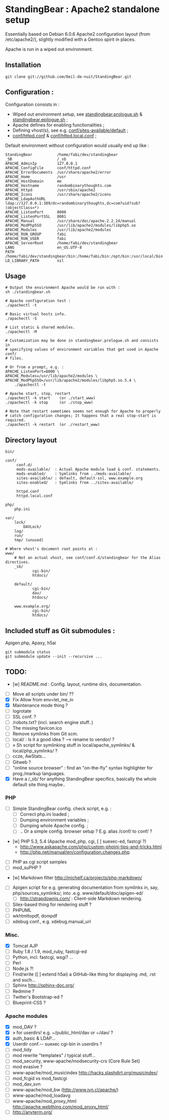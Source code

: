 # StandingBear : Apache2 standalone setup

Essentially based on Debian 6.0.6 Apache2 configuration layout (from
/etc/apache2/), slightly modified with a Gentoo spirit in places.

Apache is run in a wiped out environment.

## Installation

    git clone git://github.com/Oeil-de-nuit/StandingBear.git

## Configuration :

Configuration consists in :

* Wiped out environment setup, see [standingbear.prologue.sh][1] & [standingbear.epilogue.sh][2] ;
* Apache defines for enabling functionalities ;
* Defining vhost(s), see e.g. [conf/sites-available/default][3] ;
* [conf/httpd.conf][4] & [conf/httpd.local.conf][5] ;

Default environment without configuration would usually end up like :

	StandingBear           /home/fabi/dev/standingbear
	_SB                    /_sb
	APACHE_AdminIp         127.0.0.1
	APACHE_ConfigFile      conf/httpd.conf
	APACHE_ErrorDocuments  /usr/share/apache2/error
	APACHE_Home            /usr
	APACHE_HostDomain      me
	APACHE_Hostname        randombinarythoughts.com
	APACHE_Httpd           /usr/sbin/apache2
	APACHE_Icons           /usr/share/apache2/icons
	APACHE_LdapAuthURL     ldap://127.0.0.1:389/dc=randombinarythoughts,dc=com?uid?sub?(objectClass=*)
	APACHE_ListenPort      8000
	APACHE_ListenPortSSL   8001
	APACHE_Manual          /usr/share/doc/apache-2.2.24/manual
	APACHE_ModPhp5SO       /usr/lib/apache2/modules/libphp5.so
	APACHE_Modules         /usr/lib/apache2/modules
	APACHE_RUN_GROUP       fabi
	APACHE_RUN_USER        fabi
	APACHE_ServerRoot      /home/fabi/dev/standingbear
	LANG                   en_US.UTF-8
	PATH                   /home/fabi/dev/standingbear/bin:/home/fabi/bin:/opt/bin:/usr/local/bin:/usr/bin:/bin
	LD_LIBRARY_PATH        nil


## Usage

    # Output the environment Apache would be run with :
    sh ./standingbear.sh

    # Apache configuration test :
    ./apachectl -t
    
    # Basic virtual hosts info.
    ./apachectl -S

    # List static & shared modules.
    ./apachectl -M

    # Customization may be done in standingbear.prologue.sh and consists in
    # specifying values of environment variables that get used in Apache conf/
    # files.

    # Or from a prompt, e.g. :
    APACHE_ListenPort=8000 \
    APACHE_Modules=/usr/lib/apache2/modules \
    APACHE_ModPhp5SO=/usr/lib/apache2/modules/libphp5.so.5.4 \
        ./apachectl -t

    # Apache start, stop, restart
    ./apachectl -k start    (or ./start_www)
    ./apachectl -k stop     (or ./stop_www)

    # Note that restart sometimes seems not enough for Apache to properly
    # catch configuration changes; It happens that a real stop-start is required.
    ./apachectl -k restart  (or ./restart_www)

## Directory layout

    bin/

    conf/
         conf.d/
         mods-available/  : Actual Apache module load & conf. statements.
         mods-enabled/    : Symlinks from ../mods-available/
         sites-available/ : default, default-ssl, www.example.org
         sites-enabled/   : Symlinks from ../sites-available/

         httpd.conf
         httpd.local.conf

    php/
        php.ini

    var/
        lock/
            DAVLock/
        log/
        run/
        tmp/ (unused)

    # Where vhost's document root points at :
    www/
    	# Not an actual vhost, see conf/conf.d/standingbear for the Alias directives.
    	_sb/
                cgi-bin/
                htdocs/

        default/
                cgi-bin/
                dav/
                htdocs/

        www.example.org/
                cgi-bin/
                htdocs/

## Included stuff as Git submodules :

Apigen.php, Apaxy, h5ai

    git submodule status
    git submodule update --init --recursive ...



## TODO:

* [w] README.md : Config. layout, runtime dirs, documentation.
* [ ] Move all scripts under bin/ ??
* [x] Fix Allow from env=let_me_in
* [x] Maintenance mode thing ?
* [ ] logrotate
* [ ] SSL conf. ?
* [ ] /robots.txt? (incl. search engine stuff..)
* [ ] The missing favicon.ico
* [ ] Remove symlinks from Git scm.
* [ ] local/ : Is it a good idea ? --> rename to vendor/ ?
* [ ]   » Sh script for symlinking stuff in local/apache_symlinks/ & local/php_symlinks/ ?
* [ ] ccze, AwStats...
* [ ] Gitweb ?
* [ ] "online source browser" : find an "on-the-fly" syntax highlighter for prog./markup languages.
* [x] Have a /_sb/ for anything StandingBear specifics, basically the whole default site thing maybe.. 

### PHP

* [ ] Simple StandingBear config. check script, e.g. :
    - [ ] Correct php.ini loaded ;
    - [ ] Dumping environment variables ;
    - [ ] Dumping whole Apache config. ;
    - [ ] .. Or a simple config. browser setup ? E.g. alias /conf/ to conf/ ?
* [w] PHP 5.3, 5.4 (Apache mod_php, cgi, [ ] suexec-ed, fastcgi ?)
    -   <http://www.askapache.com/php/custom-phpini-tips-and-tricks.html>
    -   <http://php.net/manual/en/configuration.changes.php>
* [ ] PHP as cgi script samples
* [ ] mod_suPHP ?
* [w] Markdown filter <http://michelf.ca/projects/php-markdown/>
* [ ] Apigen script for e.g. generating documentation from symlinks in, say, php/sources_symlinks/, into .e.g. www/default/doc/apigen-ed/
    - [ ] <http://strapdownjs.com/> : Client-side Markdown rendering.
* [ ] Silex-based thing for rendering stuff ?
* [ ] PHPUML
* [ ] wkhtmltopdf, dompdf
* [ ] xdebug conf., e.g. xdebug.manual_url

### Misc.
* [x] Tomcat AJP
* [ ] Ruby 1.8 / 1.9, mod_ruby, fastcgi-ed
* [ ] Python, incl. fastcgi, wsgi? ...
* [ ] Perl
* [ ] Node.js ?!
* [ ] Find/write ([ ] extend h5ai) a GitHub-like thing for displaying .md, .rst and such...
* [ ] Sphinx <http://sphinx-doc.org/>
* [ ] Redmine ?
* [ ] Twitter's Bootstrap-ed ?
* [ ] Blueprint-CSS ?

### Apache modules

* [x] mod_DAV ?
* [x]   » for userdirs! e.g. ~/public_html/dav or ~/dav/ ?
* [x] auth_basic & LDAP...
* [x] Userdir conf.-- suexec cgi-bin in userdirs ?
* [ ] mod_tidy
* [ ] mod rewrite "templates" / typical stuff...
* [ ] mod_security, www-apache/modsecurity-crs (Core Rule Set)
* [ ] mod evasive ?
* [ ] www-apache/mod_musicindex <http://hacks.slashdirt.org/musicindex/>
* [ ] mod_fcgid vs mod_fastcgi
* [ ] mod_dav_svn
* [ ] www-apache/mod_bw (http://www.ivn.cl/apache/)
* [ ] www-apache/mod_loadavg 
* [ ] www-apache/mod_proxy_html <http://apache.webthing.com/mod_proxy_html/>
* [ ] <http://anyterm.org/>

[1]: standingbear.prologue.sh
[2]: standingbear.epilogue.sh
[3]: conf/sites-available/default
[4]: conf/httpd.conf
[5]: conf/httpd.local.conf

